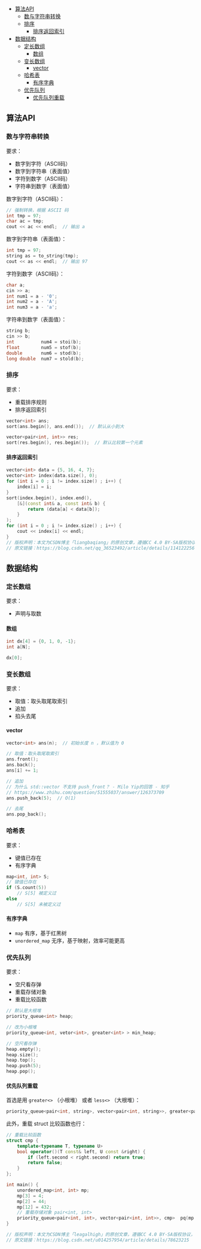 
<!-- @import "[TOC]" {cmd="toc" depthFrom=1 depthTo=6 orderedList=false} -->

<!-- code_chunk_output -->

- [算法API](#算法api)
  - [数与字符串转换](#数与字符串转换)
  - [排序](#排序)
    - [排序返回索引](#排序返回索引)
- [数据结构](#数据结构)
  - [定长数组](#定长数组)
    - [数组](#数组)
  - [变长数组](#变长数组)
    - [vector](#vector)
  - [哈希表](#哈希表)
    - [有序字典](#有序字典)
  - [优先队列](#优先队列)
    - [优先队列重载](#优先队列重载)

<!-- /code_chunk_output -->

## 算法API
### 数与字符串转换

要求：
- 数字到字符（ASCII码）
- 数字到字符串（表面值）
- 字符到数字（ASCII码）
- 字符串到数字（表面值）

数字到字符（ASCII码）：
```cpp
// 强制转换，根据 ASCII 码
int tmp = 97;
char ac = tmp;
cout << ac << endl;  // 输出 a
```

数字到字符串（表面值）：
```cpp
int tmp = 97;
string as = to_string(tmp);
cout << as << endl;  // 输出 97
```

字符到数字（ASCII码）：
```cpp
char a;
cin >> a;
int num1 = a - '0';
int num2 = a - 'A';
int num3 = a - 'a';
```


字符串到数字（表面值）：
```cpp
string b;
cin >> b;
int          num4 = stoi(b);
float        num5 = stof(b);
double       num6 = stod(b);
long double  num7 = stold(b);
```

### 排序

要求：
- 重载排序规则
- 排序返回索引

```cpp
vector<int> ans;
sort(ans.begin(), ans.end());  // 默认从小到大

vector<pair<int, int>> res;
sort(res.begin(), res.begin());  // 默认比较第一个元素
```

#### 排序返回索引

```cpp
vector<int> data = {5, 16, 4, 7};   
vector<int> index(data.size(), 0);
for (int i = 0 ; i != index.size() ; i++) {
    index[i] = i;
}
sort(index.begin(), index.end(),
    [&](const int& a, const int& b) {
        return (data[a] < data[b]);
    }
);
for (int i = 0 ; i != index.size() ; i++) {
    cout << index[i] << endl;
}
// 版权声明：本文为CSDN博主「liangbaqiang」的原创文章，遵循CC 4.0 BY-SA版权协议，转载请附上原文出处链接及本声明。
// 原文链接：https://blog.csdn.net/qq_36523492/article/details/114122256
```

## 数据结构
### 定长数组

要求：
- 声明与取数

#### 数组

```cpp
int dx[4] = {0, 1, 0, -1};
int a[N];

dx[0];
```

### 变长数组

要求：
- 取值：取头取尾取索引
- 追加
- 掐头去尾

#### vector

```cpp
vector<int> ans(n);  // 初始长度 n ，默认值为 0

// 取值：取头取尾取索引
ans.front();
ans.back();
ans[i] += 1;

// 追加
// 为什么 std::vector 不支持 push_front？ - Milo Yip的回答 - 知乎
// https://www.zhihu.com/question/51555037/answer/126373709
ans.push_back(5);  // O(1)

// 去尾
ans.pop_back();
```

### 哈希表

要求：
- 键值已存在
- 有序字典

```cpp
map<int, int> S;
// 键值已存在
if (S.count(5))
    // S[5] 被定义过
else
    // S[5] 未被定义过
```

#### 有序字典

- `map` 有序，基于红黑树
- `unordered_map` 无序，基于映射，效率可能更高

### 优先队列

要求：
- 空尺看存弹
- 重载存储对象
- 重载比较函数

```cpp
// 默认是大根堆
priority_queue<int> heap;

// 改为小根堆
priority_queue<int, vetor<int>, greater<int> > min_heap;

// 空尺看存弹
heap.empty();
heap.size();
heap.top();
heap.push(5);
heap.pop();
```

#### 优先队列重载

首选是用 `greater<>` （小根堆） 或者 `less<>` （大根堆）：

```cpp
priority_queue<pair<int, string>, vector<pair<int, string>>, greater<pair<int, string>>>
```

此外，重载 struct 比较函数也行：

```cpp
// 重载比较函数
struct cmp {
    template<typename T, typename U>
    bool operator()(T const& left, U const &right) {
        if (left.second < right.second) return true;
        return false;
    }
};

int main() {
    unordered_map<int, int> mp;
    mp[3] = 4;
    mp[2] = 44;
    mp[12] = 432;
    // 重载存储对象 pair<int, int>
    priority_queue<pair<int, int>, vector<pair<int, int>>, cmp>  pq(mp.begin(), mp.end());  //完成pq的初始化
}

// 版权声明：本文为CSDN博主「leagalhigh」的原创文章，遵循CC 4.0 BY-SA版权协议，转载请附上原文出处链接及本声明。
// 原文链接：https://blog.csdn.net/u014257954/article/details/78623215
```
